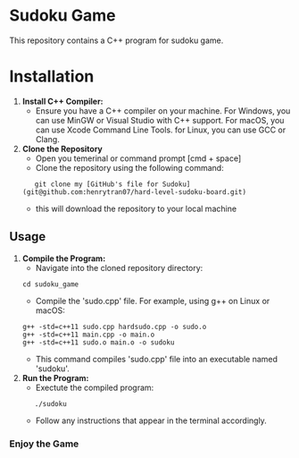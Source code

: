 
# Sudoku Game 

This repository contains a C++ program for sudoku game. 

# Installation 

1. **Install C++ Compiler:**
   - Ensure you have a C++ compiler on your machine. For Windows, you can use MinGW or Visual Studio with C++ support. For macOS, you can use Xcode Command Line Tools. for Linux, you can use GCC or Clang. 
2. **Clone the Repository**
   - Open you temerinal or command prompt [cmd + space]
   - Clone the repository using the following command: 
   ```
      git clone my [GitHub's file for Sudoku] (git@github.com:henrytran07/hard-level-sudoku-board.git) 
   ```
   - this will download the repository to your local machine 
## Usage 

1. **Compile the Program:**
   - Navigate into the cloned repository directory: 
   ```
   cd sudoku_game
   ```
   - Compile the 'sudo.cpp' file. For example, using g++ on Linux or macOS: 
   ```
   g++ -std=c++11 sudo.cpp hardsudo.cpp -o sudo.o
   g++ -std=c++11 main.cpp -o main.o
   g++ -std=c++11 sudo.o main.o -o sudoku
   ```
   - This command compiles 'sudo.cpp' file into an executable named 'sudoku'.
2. **Run the Program:**
   - Exectute the compiled program: 
   ``` 
      ./sudoku
   ```
   - Follow any instructions that appear in the terminal accordingly. 
### Enjoy the Game 

